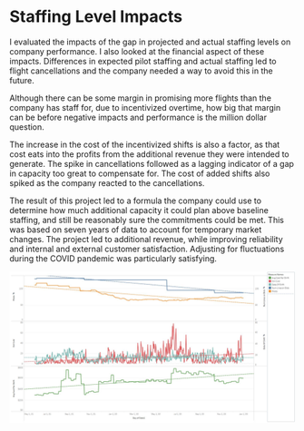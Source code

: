 # Staffing Level Impacts

I evaluated the impacts of the gap in projected and actual staffing levels on company performance. I also looked at the financial aspect of these impacts. Differences in expected pilot staffing and actual staffing led to flight cancellations and the company needed a way to avoid this in the future.

Although there can be some margin in promising more flights than the company has staff for, due to incentivized overtime, how big that margin can be before negative impacts and performance is the million dollar question.

The increase in the cost of the incentivized shifts is also a factor, as that cost eats into the profits from the additional revenue they were intended to generate. The spike in cancellations followed as a lagging indicator of a gap in capacity too great to compensate for. The cost of added shifts also spiked as the company reacted to the cancellations.

The result of this project led to a formula the company could use to determine how much additional  capacity it could plan above baseline staffing, and still be reasonably sure the commitments could be met. This was based on seven years of data to account for temporary market changes. The project led to additional revenue, while improving reliability and internal and external customer satisfaction. Adjusting for fluctuations during the COVID pandemic was particularly satisfying.

![](https://github.com/sfisher2277/Staffing-Levels/blob/main/images/Composite.JPG)
